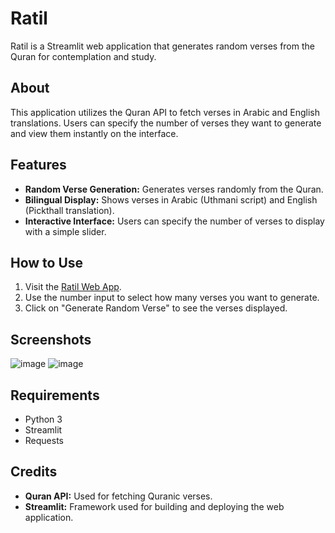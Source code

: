 # Ratil

Ratil is a Streamlit web application that generates random verses from the Quran for contemplation and study.

## About

This application utilizes the Quran API to fetch verses in Arabic and English translations. Users can specify the number of verses they want to generate and view them instantly on the interface.

## Features

- **Random Verse Generation:** Generates verses randomly from the Quran.
- **Bilingual Display:** Shows verses in Arabic (Uthmani script) and English (Pickthall translation).
- **Interactive Interface:** Users can specify the number of verses to display with a simple slider.

## How to Use

1. Visit the [Ratil Web App](https://wa-ratili-alqoran-tartila.streamlit.app/).
2. Use the number input to select how many verses you want to generate.
3. Click on "Generate Random Verse" to see the verses displayed.

## Screenshots

![image](https://github.com/ErroujiOussama/Ratil/assets/107694414/78ffa631-3a98-4c26-917e-31e1d6199394)
![image](https://github.com/ErroujiOussama/Ratil/assets/107694414/7bef0aa7-c65e-454c-b395-895708223cd9)


## Requirements
- Python 3
- Streamlit
- Requests
## Credits

- **Quran API:** Used for fetching Quranic verses.
- **Streamlit:** Framework used for building and deploying the web application.
